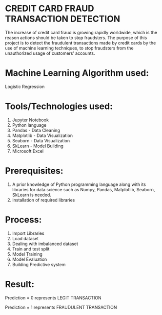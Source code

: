 # CREDIT CARD FRAUD TRANSACTION DETECTION
The increase of credit card fraud is growing rapidly worldwide, which is the reason actions should be taken to stop fraudsters. The purpose of this project is to detect the fraudulent transactions made by credit cards by the use of machine learning techniques, to stop fraudsters from the unauthorized usage of customers’ accounts.

# Machine Learning Algorithm used:
Logistic Regression

# Tools/Technologies used:
1. Jupyter Notebook
2. Python language
3. Pandas - Data Cleaning
4. Matplotlib - Data Visualization
5. Seaborn - Data Visualization
6. SkLearn - Model Building
7. Microsoft Excel

# Prerequisites:
1. A prior knowledge of Python programming language along with its libraries for data science such as Numpy, Pandas, Matplotlib, Seaborn, SkLearn is needed.
2. Installation of required libraries

# Process:
1. Import Libraries
2. Load dataset
3. Dealing with imbalanced dataset
4. Train and test split
5. Model Training
6. Model Evaluation
7. Building Predictive system

# Result:
Prediction = 0 represents LEGIT TRANSACTION

Prediction = 1 represents FRAUDULENT TRANSACTION
